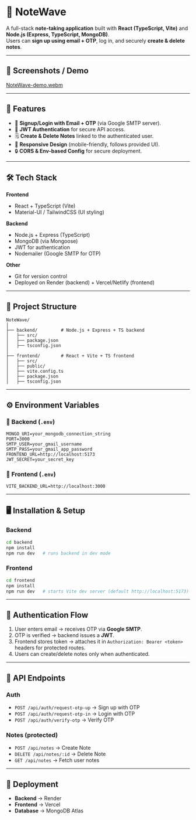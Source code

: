 
# 📝 NoteWave  

A full-stack **note-taking application** built with **React (TypeScript, Vite)** and **Node.js (Express, TypeScript, MongoDB)**.  
Users can **sign up using email + OTP**, log in, and securely **create & delete notes**.  

---

## 📸 Screenshots / Demo

[NoteWave-demo.webm](https://github.com/user-attachments/assets/3ae416ad-d3f3-499d-9889-be6d225c5da0)

---

## 🚀 Features
- 📧 **Signup/Login with Email + OTP** (via Google SMTP server).  
- 🔑 **JWT Authentication** for secure API access.  
- 🗒️ **Create & Delete Notes** linked to the authenticated user.  
- 📱 **Responsive Design** (mobile-friendly, follows provided UI).  
- 🔒 **CORS & Env-based Config** for secure deployment.  

---

## 🛠️ Tech Stack
**Frontend**  
- React + TypeScript (Vite)  
- Material-UI / TailwindCSS (UI styling)  

**Backend**  
- Node.js + Express (TypeScript)  
- MongoDB (via Mongoose)  
- JWT for authentication  
- Nodemailer (Google SMTP for OTP)  

**Other**  
- Git for version control  
- Deployed on Render (backend) + Vercel/Netlify (frontend)  

---

## 📂 Project Structure
```
NoteWave/
│
├── backend/         # Node.js + Express + TS backend
│   ├── src/         
│   ├── package.json 
│   ├── tsconfig.json
│
├── frontend/        # React + Vite + TS frontend
│   ├── src/         
│   ├── public/      
│   ├── vite.config.ts
│   ├── package.json 
│   ├── tsconfig.json
```
---

## ⚙️ Environment Variables

### 🔹 Backend (`.env`)
```env
MONGO_URI=your_mongodb_connection_string
PORT=3000
SMTP_USER=your_gmail_username
SMTP_PASS=your_gmail_app_password
FRONTEND_URL=http://localhost:5173
JWT_SECRET=your_secret_key
```

### 🔹 Frontend (`.env`)
```env
VITE_BACKEND_URL=http://localhost:3000
```

---

## 🖥️ Installation & Setup

### Backend
```bash
cd backend
npm install
npm run dev   # runs backend in dev mode
```

### Frontend
```bash
cd frontend
npm install
npm run dev   # starts Vite dev server (default http://localhost:5173)
```

---

## 🔐 Authentication Flow
1. User enters email → receives OTP via **Google SMTP**.  
2. OTP is verified → backend issues a **JWT**.  
3. Frontend stores token → attaches it in `Authorization: Bearer <token>` headers for protected routes.  
4. Users can create/delete notes only when authenticated.  

---

## 📡 API Endpoints

### Auth
- `POST /api/auth/request-otp-up` → Sign up with OTP  
- `POST /api/auth/request-otp-in` → Login with OTP  
- `POST /api/auth/verify-otp` → Verify OTP  

### Notes (protected)
- `POST /api/notes` → Create Note  
- `DELETE /api/notes/:id` → Delete Note  
- `GET /api/notes` → Fetch user notes  

---

## 🚀 Deployment
- **Backend** → Render 
- **Frontend** → Vercel   
- **Database** → MongoDB Atlas  



